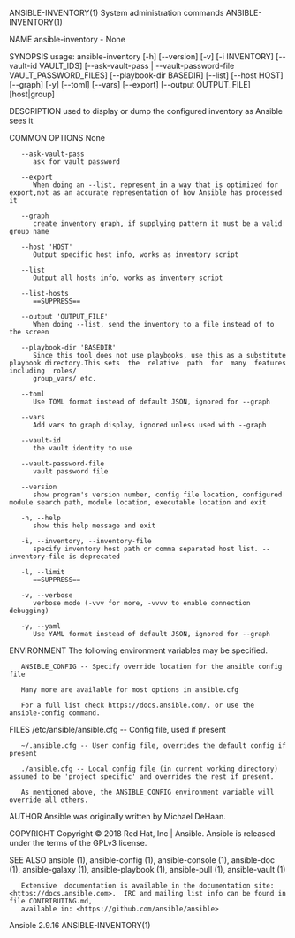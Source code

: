ANSIBLE-INVENTORY(1)                                               System administration commands                                               ANSIBLE-INVENTORY(1)

NAME
       ansible-inventory - None

SYNOPSIS
       usage: ansible-inventory [-h] [--version] [-v] [-i INVENTORY]
              [--vault-id  VAULT_IDS] [--ask-vault-pass | --vault-password-file VAULT_PASSWORD_FILES] [--playbook-dir BASEDIR] [--list] [--host HOST] [--graph] [-y]
              [--toml] [--vars] [--export] [--output OUTPUT_FILE] [host|group]

DESCRIPTION
       used to display or dump the configured inventory as Ansible sees it

COMMON OPTIONS
          None

       --ask-vault-pass
          ask for vault password

       --export
          When doing an --list, represent in a way that is optimized for export,not as an accurate representation of how Ansible has processed it

       --graph
          create inventory graph, if supplying pattern it must be a valid group name

       --host 'HOST'
          Output specific host info, works as inventory script

       --list
          Output all hosts info, works as inventory script

       --list-hosts
          ==SUPPRESS==

       --output 'OUTPUT_FILE'
          When doing --list, send the inventory to a file instead of to the screen

       --playbook-dir 'BASEDIR'
          Since this tool does not use playbooks, use this as a substitute playbook directory.This sets  the  relative  path  for  many  features  including  roles/
          group_vars/ etc.

       --toml
          Use TOML format instead of default JSON, ignored for --graph

       --vars
          Add vars to graph display, ignored unless used with --graph

       --vault-id
          the vault identity to use

       --vault-password-file
          vault password file

       --version
          show program's version number, config file location, configured module search path, module location, executable location and exit

       -h, --help
          show this help message and exit

       -i, --inventory, --inventory-file
          specify inventory host path or comma separated host list. --inventory-file is deprecated

       -l, --limit
          ==SUPPRESS==

       -v, --verbose
          verbose mode (-vvv for more, -vvvv to enable connection debugging)

       -y, --yaml
          Use YAML format instead of default JSON, ignored for --graph

ENVIRONMENT
       The following environment variables may be specified.

       ANSIBLE_CONFIG -- Specify override location for the ansible config file

       Many more are available for most options in ansible.cfg

       For a full list check https://docs.ansible.com/. or use the ansible-config command.

FILES
       /etc/ansible/ansible.cfg -- Config file, used if present

       ~/.ansible.cfg -- User config file, overrides the default config if present

       ./ansible.cfg -- Local config file (in current working directory) assumed to be 'project specific' and overrides the rest if present.

       As mentioned above, the ANSIBLE_CONFIG environment variable will override all others.

AUTHOR
       Ansible was originally written by Michael DeHaan.

COPYRIGHT
       Copyright © 2018 Red Hat, Inc | Ansible.  Ansible is released under the terms of the GPLv3 license.

SEE ALSO
       ansible (1), ansible-config (1), ansible-console (1), ansible-doc (1), ansible-galaxy (1), ansible-playbook (1), ansible-pull (1), ansible-vault (1)

       Extensive  documentation is available in the documentation site: <https://docs.ansible.com>.  IRC and mailing list info can be found in file CONTRIBUTING.md,
       available in: <https://github.com/ansible/ansible>

Ansible 2.9.16                                                                                                                                  ANSIBLE-INVENTORY(1)
